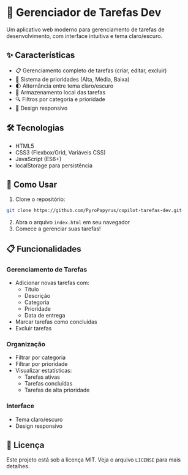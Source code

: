 # 📝 Gerenciador de Tarefas Dev

Um aplicativo web moderno para gerenciamento de tarefas de desenvolvimento, com interface intuitiva e tema claro/escuro.

## ✨ Características

- 📋 Gerenciamento completo de tarefas (criar, editar, excluir)
- 🎯 Sistema de prioridades (Alta, Média, Baixa)
- 🌓 Alternância entre tema claro/escuro
- 💾 Armazenamento local das tarefas
- 🔍 Filtros por categoria e prioridade
- 📱 Design responsivo

## 🛠️ Tecnologias

- HTML5
- CSS3 (Flexbox/Grid, Variáveis CSS)
- JavaScript (ES6+)
- localStorage para persistência

## 🚀 Como Usar

1. Clone o repositório:
```bash
git clone https://github.com/PyroPapyrus/copilot-tarefas-dev.git
```

2. Abra o arquivo `index.html` em seu navegador
3. Comece a gerenciar suas tarefas!

## 📋 Funcionalidades

### Gerenciamento de Tarefas
- Adicionar novas tarefas com:
  - Título
  - Descrição
  - Categoria
  - Prioridade
  - Data de entrega
- Marcar tarefas como concluídas
- Excluir tarefas

### Organização
- Filtrar por categoria
- Filtrar por prioridade
- Visualizar estatísticas:
  - Tarefas ativas
  - Tarefas concluídas
  - Tarefas de alta prioridade

### Interface
- Tema claro/escuro
- Design responsivo

## 📝 Licença

Este projeto está sob a licença MIT. Veja o arquivo `LICENSE` para mais detalhes.

